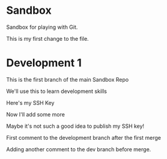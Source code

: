 Sandbox
=======

Sandbox for playing with Git.

This is my first change to the file.

Development 1
=============

This is the first branch of the main Sandbox Repo

We'll use this to learn development skills

Here's my SSH Key


Now I'll add some more

Maybe it's not such a good idea to publish my SSH key!

First comment to the development branch after the first merge

Adding another comment to the dev branch before merge.